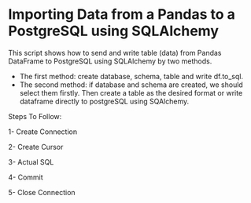 # Importing Data from a Pandas to a PostgreSQL using SQLAlchemy
This script shows how to send and write table (data) from Pandas DataFrame to PostgreSQL using SQLAlchemy by two methods.

- The first method: create database, schema, table and write df.to_sql.
- The second method: if database and schema are created, we should select them firstly. Then create a table as the desired format or write dataframe directly to postgreSQL using SQAlchemy.

Steps To Follow:

1- Create Connection

2- Create Cursor

3- Actual SQL

4- Commit

5- Close Connection

